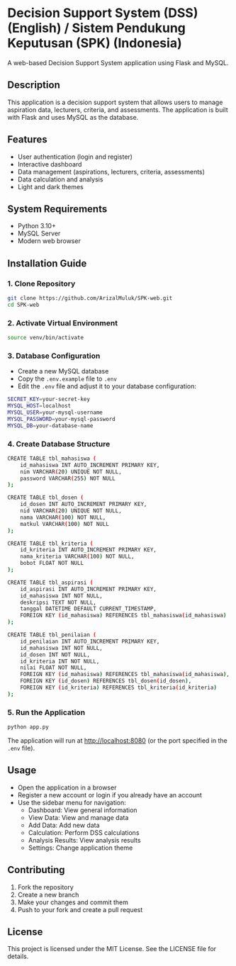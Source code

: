 # Decision Support System (DSS) (English) / Sistem Pendukung Keputusan (SPK) (Indonesia)

A web-based Decision Support System application using Flask and MySQL.

## Description

This application is a decision support system that allows users to manage aspiration data, lecturers, criteria, and assessments. The application is built with Flask and uses MySQL as the database.

## Features

- User authentication (login and register)
- Interactive dashboard
- Data management (aspirations, lecturers, criteria, assessments)
- Data calculation and analysis
- Light and dark themes

## System Requirements

- Python 3.10+
- MySQL Server
- Modern web browser

## Installation Guide

### 1. Clone Repository
```bash
git clone https://github.com/ArizalMuluk/SPK-web.git
cd SPK-web
```

### 2. Activate Virtual Environment
```bash
source venv/bin/activate
```

### 3. Database Configuration
- Create a new MySQL database
- Copy the `.env.example` file to `.env`
- Edit the `.env` file and adjust it to your database configuration:
```bash
SECRET_KEY=your-secret-key
MYSQL_HOST=localhost
MYSQL_USER=your-mysql-username
MYSQL_PASSWORD=your-mysql-password
MYSQL_DB=your-database-name
```

### 4. Create Database Structure
```bash
CREATE TABLE tbl_mahasiswa (
    id_mahasiswa INT AUTO_INCREMENT PRIMARY KEY,
    nim VARCHAR(20) UNIQUE NOT NULL,
    password VARCHAR(255) NOT NULL
);

CREATE TABLE tbl_dosen (
    id_dosen INT AUTO_INCREMENT PRIMARY KEY,
    nid VARCHAR(20) UNIQUE NOT NULL,
    nama VARCHAR(100) NOT NULL,
    matkul VARCHAR(100) NOT NULL
);

CREATE TABLE tbl_kriteria (
    id_kriteria INT AUTO_INCREMENT PRIMARY KEY,
    nama_kriteria VARCHAR(100) NOT NULL,
    bobot FLOAT NOT NULL
);

CREATE TABLE tbl_aspirasi (
    id_aspirasi INT AUTO_INCREMENT PRIMARY KEY,
    id_mahasiswa INT NOT NULL,
    deskripsi TEXT NOT NULL,
    tanggal DATETIME DEFAULT CURRENT_TIMESTAMP,
    FOREIGN KEY (id_mahasiswa) REFERENCES tbl_mahasiswa(id_mahasiswa)
);

CREATE TABLE tbl_penilaian (
    id_penilaian INT AUTO_INCREMENT PRIMARY KEY,
    id_mahasiswa INT NOT NULL,
    id_dosen INT NOT NULL,
    id_kriteria INT NOT NULL,
    nilai FLOAT NOT NULL,
    FOREIGN KEY (id_mahasiswa) REFERENCES tbl_mahasiswa(id_mahasiswa),
    FOREIGN KEY (id_dosen) REFERENCES tbl_dosen(id_dosen),
    FOREIGN KEY (id_kriteria) REFERENCES tbl_kriteria(id_kriteria)
);
```

### 5. Run the Application
```bash
python app.py
```

The application will run at [http://localhost:8080](http://localhost:8080) (or the port specified in the `.env` file).

## Usage

- Open the application in a browser
- Register a new account or login if you already have an account
- Use the sidebar menu for navigation:
  - Dashboard: View general information
  - View Data: View and manage data
  - Add Data: Add new data
  - Calculation: Perform DSS calculations
  - Analysis Results: View analysis results
  - Settings: Change application theme

## Contributing

1. Fork the repository
2. Create a new branch
3. Make your changes and commit them
4. Push to your fork and create a pull request

## License

This project is licensed under the MIT License. See the LICENSE file for details.

